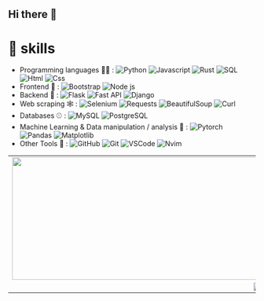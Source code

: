 ## Hi there 👋

<!--
**Programmer2011bird/Programmer2011bird** is a ✨ _special_ ✨ repository because its `README.md` (this file) appears on your GitHub profile.

Here are some ideas to get you started:

- 🔭 I’m currently working on ...
- 🌱 I’m currently learning ...
- 👯 I’m looking to collaborate on ...
- 🤔 I’m looking for help with ...
- 💬 Ask me about ...
- 📫 How to reach me: ...
- 😄 Pronouns: ...
- ⚡ Fun fact: ...
-->
# 📌 skills

- Programming languages 👨‍💻 : 
![Python](https://img.shields.io/badge/python-3?style=flat&logo=python&logoColor=blue&labelColor=black&color=grey)
![Javascript](https://img.shields.io/badge/Javascript-1?style=flat&logo=javascript&logoColor=yellow&labelColor=black&color=grey)
![Rust](https://img.shields.io/badge/rust-gray?style=flat&logo=rust&logoColor=white&labelColor=black)
![SQL](https://img.shields.io/badge/SQL-1?logo=sqlite&logoColor=blue&labelColor=black&color=grey)
![Html](https://img.shields.io/badge/HTML-5?style=flat&logo=html5&logoColor=orange&labelColor=black&color=blue)
![Css](https://img.shields.io/badge/CSS-3?style=flat&logo=css3&logoColor=lightblue&labelColor=black&color=blue)
- Frontend 🐥 : 
![Bootstrap](https://img.shields.io/badge/bootstrap-1?style=flat&logo=bootstrap&logoColor=lightpurple&labelColor=black&color=blue)
![Node js](https://img.shields.io/badge/node.js-1?style=flat&logo=nodedotjs&labelColor=black&color=grey)
- Backend 🍗 : 
![Flask](https://img.shields.io/badge/flask-1?style=flat&logo=flask&labelColor=black&color=grey)
![Fast API](https://img.shields.io/badge/fastapi-1?style=flat&logo=fastapi&labelColor=black&color=grey)
![Django](https://img.shields.io/badge/django-gray?style=flat&logo=django&logoColor=white&labelColor=black)
- Web scraping 🕸 : 
![Selenium](https://img.shields.io/badge/selenium-1?style=flat&logo=selenium&labelColor=black&color=grey)
![Requests](https://img.shields.io/badge/requests-1?color=grey)
![BeautifulSoup](https://img.shields.io/badge/BeautifulSoup-1?color=grey)
![Curl](https://img.shields.io/badge/curl-1?style=flat&logo=curl&logoColor=lightblue&labelColor=black&color=grey)
- Databases ⚾ : 
![MySQL](https://img.shields.io/badge/mysql-1?style=flat&logo=mysql&labelColor=black&color=grey)
![PostgreSQL](https://img.shields.io/badge/postgresql-gray?style=flat&logo=postgresql&logoColor=blue&labelColor=black)
- Machine Learning & Data manipulation / analysis 🤖 :
![Pytorch](https://img.shields.io/badge/pytorch-1?style=flat&logo=pytorch&labelColor=black&color=grey)
![Pandas](https://img.shields.io/badge/pandas-gray?style=flat&logo=pandas&labelColor=black)
![Matplotlib](https://img.shields.io/badge/matplotlib-gray?style=flat)
- Other Tools 🔨 : 
![GitHub](https://img.shields.io/badge/github-1?style=flat&logo=github&labelColor=black&color=darkblue)
![Git](https://img.shields.io/badge/git-1?style=flat&logo=git&labelColor=black&color=darkblue)
![VSCode](https://img.shields.io/badge/VSCode-1?color=grey)
![Nvim](https://img.shields.io/badge/Neovim-gray?style=flat&logo=Neovim&labelColor=black)

<table>
  <tr>
      <td align=center>
        <img style="height:250px; width:1000px;" src="https://github-readme-stats.vercel.app/api/top-langs/?username=Programmer2011bird&layout=donut&theme=nightowl">
      </td>
  </tr>
  <tr>
    <td align=center>
      <img src="https://github-readme-activity-graph.vercel.app/graph/?username=Programmer2011bird&theme=vue&bg_color=363636"></td>
  </tr>
</table>
